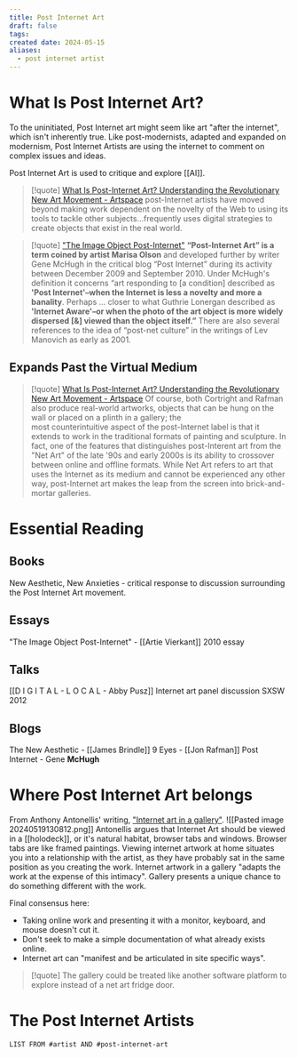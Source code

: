 ```yaml
---
title: Post Internet Art
draft: false
tags: 
created date: 2024-05-15
aliases:
  - post internet artist
---
```

# What Is Post Internet Art?

To the uninitiated, Post Internet art might seem like art "after the internet", which isn't inherently true. Like post-modernists, adapted and expanded on modernism, Post Internet Artists are using the internet to comment on complex issues and ideas.

Post Internet Art is used to critique and explore [[AI]]. 

> [!quote] [What Is Post-Internet Art? Understanding the Revolutionary New Art Movement - Artspace](https://www.artspace.com/magazine/interviews_features/trend_report/post_internet_art-52138)
> post-Internet artists have moved beyond making work dependent on the novelty of the Web to using its tools to tackle other subjects...frequently uses digital strategies to create objects that exist in the real world.

> [!quote] ["The Image Object Post-Internet"](https://jstchillin.org/artie/vierkant.html)
> **“Post-Internet Art” is a term coined by artist Marisa Olson** and developed further by writer Gene McHugh in the critical blog “Post Internet” during its activity between December 2009 and September 2010. Under McHugh's definition it concerns “art responding to [a condition] described as **'Post Internet'–when the Internet is less a novelty and more a banality**. Perhaps ... closer to what Guthrie Lonergan described as **'Internet Aware'–or when the photo of the art object is more widely dispersed [&] viewed than the object itself.”** There are also several references to the idea of “post-net culture” in the writings of Lev Manovich as early as 2001.
## Expands Past the Virtual Medium

> [!quote] [What Is Post-Internet Art? Understanding the Revolutionary New Art Movement - Artspace](https://www.artspace.com/magazine/interviews_features/trend_report/post_internet_art-52138)
> Of course, both Cortright and Rafman also produce real-world artworks, objects that can be hung on the wall or placed on a plinth in a gallery; the most counterintuitive aspect of the post-Internet label is that it extends to work in the traditional formats of painting and sculpture. In fact, one of the features that distinguishes post-Interent art from the "Net Art" of the late '90s and early 2000s is its ability to crossover between online and offline formats. While Net Art refers to art that uses the Internet as its medium and cannot be experienced any other way, post-Internet art makes the leap from the screen into brick-and-mortar galleries.
# Essential Reading
## Books
New Aesthetic, New Anxieties - critical response to discussion surrounding the Post Internet Art movement.
## Essays
"The Image Object Post-Internet" - [[Artie Vierkant]] 2010 essay 
## Talks
[[D I G I T A L - L O C A L  - Abby Pusz]]
Internet art panel discussion SXSW 2012
## Blogs
The New Aesthetic - [[James Brindle]]
9 Eyes - [[Jon Rafman]]
Post Internet - Gene **McHugh**

# Where Post Internet Art belongs
From Anthony Antonellis' writing, ["Internet art in a gallery"](https://www.anthonyantonellis.com/writing/internet-art-in-a-gallery). 
![[Pasted image 20240519130812.png]] 
Antonellis argues that Internet Art should be viewed in a [[holodeck]], or it's natural habitat, browser tabs and windows. Browser tabs are like framed paintings. Viewing internet artwork at home situates you into a relationship with the artist, as they have probably sat in the same position as you creating the work. Internet artwork in a gallery "adapts the work at the expense of this intimacy". Gallery presents a unique chance to do something different with the work.

Final consensus here:
- Taking online work and presenting it with a monitor, keyboard, and mouse doesn't cut it.
- Don't seek to make a simple documentation of what already exists online.
- Internet art can "manifest and be articulated in site specific ways".

> [!quote] 
> The gallery could be treated like another software platform to explore instead of a net art fridge door.
# The Post Internet Artists
```dataview 
LIST FROM #artist AND #post-internet-art    
```
